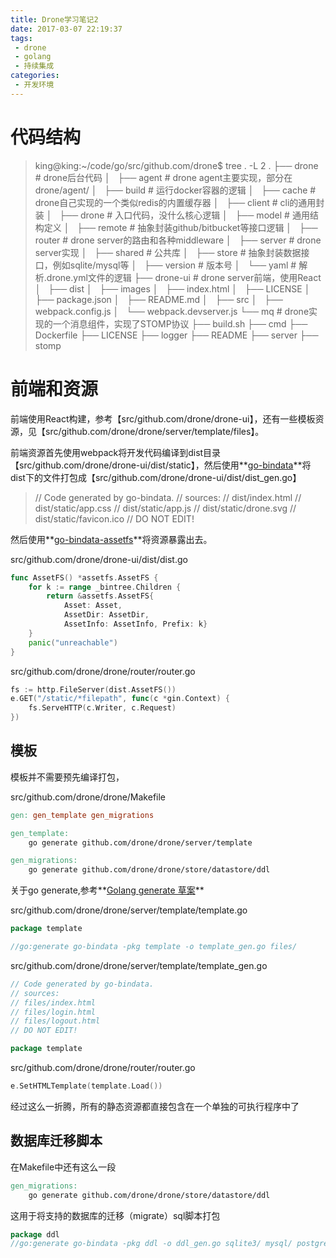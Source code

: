 ```yaml
---
title: Drone学习笔记2
date: 2017-03-07 22:19:37
tags:
 - drone
 - golang
 - 持续集成
categories:
 - 开发环境
---
```


# 代码结构
> king@king:~/code/go/src/github.com/drone$ tree . -L 2
.
├── drone # drone后台代码
│   ├── agent # drone agent主要实现，部分在drone/agent/
│   ├── build # 运行docker容器的逻辑
│   ├── cache # drone自己实现的一个类似redis的内置缓存器
│   ├── client # cli的通用封装
│   ├── drone # 入口代码，没什么核心逻辑
│   ├── model # 通用结构定义
│   ├── remote # 抽象封装github/bitbucket等接口逻辑
│   ├── router # drone server的路由和各种middleware
│   ├── server # drone server实现
│   ├── shared # 公共库
│   ├── store # 抽象封装数据接口，例如sqlite/mysql等
│   ├── version # 版本号
│   └── yaml # 解析.drone.yml文件的逻辑
├── drone-ui # drone server前端，使用React
│   ├── dist
│   ├── images
│   ├── index.html
│   ├── LICENSE
│   ├── package.json
│   ├── README.md
│   ├── src
│   ├── webpack.config.js
│   └── webpack.devserver.js
└── mq # drone实现的一个消息组件，实现了STOMP协议
    ├── build.sh
    ├── cmd
    ├── Dockerfile
    ├── LICENSE
    ├── logger
    ├── README
    ├── server
    ├── stomp

# 前端和资源

前端使用React构建，参考【src/github.com/drone/drone-ui】，还有一些模板资源，见【src/github.com/drone/drone/server/template/files】。

前端资源首先使用webpack将开发代码编译到dist目录【src/github.com/drone/drone-ui/dist/static】，然后使用**[go-bindata](https://github.com/jteeuwen/go-bindata)**将dist下的文件打包成【src/github.com/drone/drone-ui/dist/dist_gen.go】

>// Code generated by go-bindata.
// sources:
// dist/index.html
// dist/static/app.css
// dist/static/app.js
// dist/static/drone.svg
// dist/static/favicon.ico
// DO NOT EDIT!

然后使用**[go-bindata-assetfs](https://github.com/elazarl/go-bindata-assetfs)**将资源暴露出去。

src/github.com/drone/drone-ui/dist/dist.go
``` go
func AssetFS() *assetfs.AssetFS {
	for k := range _bintree.Children {
		return &assetfs.AssetFS{
			Asset: Asset, 
			AssetDir: AssetDir, 
			AssetInfo: AssetInfo, Prefix: k}
	}
	panic("unreachable")
}
```

src/github.com/drone/drone/router/router.go
``` go
fs := http.FileServer(dist.AssetFS())
e.GET("/static/*filepath", func(c *gin.Context) {
    fs.ServeHTTP(c.Writer, c.Request)
})
```

## 模板
模板并不需要预先编译打包，

src/github.com/drone/drone/Makefile
``` makefile
gen: gen_template gen_migrations

gen_template:
	go generate github.com/drone/drone/server/template

gen_migrations:
	go generate github.com/drone/drone/store/datastore/ddl
```

关于go generate,参考**[Golang generate 草案](http://bms.tratao.com/desktop/doc/e7ef69ebefbf43e35d825a07ee232f17)**

src/github.com/drone/drone/server/template/template.go
``` go
package template

//go:generate go-bindata -pkg template -o template_gen.go files/
```

src/github.com/drone/drone/server/template/template_gen.go

``` go
// Code generated by go-bindata.
// sources:
// files/index.html
// files/login.html
// files/logout.html
// DO NOT EDIT!

package template
```

src/github.com/drone/drone/router/router.go
``` go
e.SetHTMLTemplate(template.Load())
```

经过这么一折腾，所有的静态资源都直接包含在一个单独的可执行程序中了

## 数据库迁移脚本
在Makefile中还有这么一段
``` makefile
gen_migrations:
	go generate github.com/drone/drone/store/datastore/ddl
```

这用于将支持的数据库的迁移（migrate）sql脚本打包
``` go
package ddl
//go:generate go-bindata -pkg ddl -o ddl_gen.go sqlite3/ mysql/ postgres/
```

